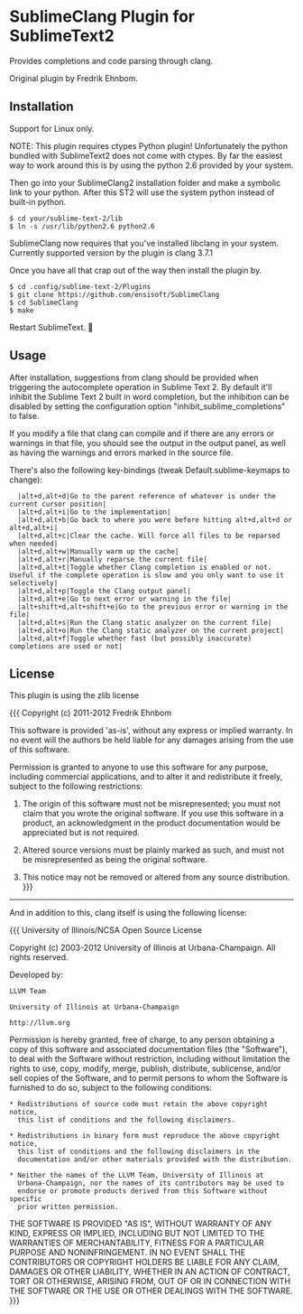 SublimeClang Plugin for SublimeText2
====================================

Provides completions and code parsing through clang.

Original plugin by Fredrik Ehnbom.

Installation
------------------------------------

Support for Linux only.

NOTE: This plugin requires ctypes Python plugin! 
Unfortunately the python bundled with SublimeText2 does
not come with ctypes. By far the easiest way to work around
this is by using the python 2.6 provided by your system.

Then go into your SublimeClang2 installation folder
and make a symbolic link to your python. After this ST2
will use the system python instead of built-in python.

```
$ cd your/sublime-text-2/lib
$ ln -s /usr/lib/python2.6 python2.6
```


SublimeClang now requires that you've installed libclang in your system.
Currently supported version by the plugin is clang 3.7.1

Once you have all that crap out of the way then install the plugin by.

```
$ cd .config/sublime-text-2/Plugins
$ git clone https://github.com/ensisoft/SublimeClang
$ cd SublimeClang
$ make
```

Restart SublimeText. :metal:



Usage
-------------------------------------

After installation, suggestions from clang should be provided when triggering the autocomplete operation in Sublime Text 2. By default it'll inhibit the Sublime Text 2 built in word completion, but the inhibition can be disabled by setting the configuration option "inhibit_sublime_completions" to false.

If you modify a file that clang can compile and if there are any errors or warnings in that file, you should see the output in the output panel, as well as having the warnings and errors marked in the source file.

There's also the following key-bindings (tweak Default.sublime-keymaps to change):

      |alt+d,alt+d|Go to the parent reference of whatever is under the current cursor position|
      |alt+d,alt+i|Go to the implementation|
      |alt+d,alt+b|Go back to where you were before hitting alt+d,alt+d or alt+d,alt+i|
      |alt+d,alt+c|Clear the cache. Will force all files to be reparsed when needed|
      |alt+d,alt+w|Manually warm up the cache|
      |alt+d,alt+r|Manually reparse the current file|
      |alt+d,alt+t|Toggle whether Clang completion is enabled or not. Useful if the complete operation is slow and you only want to use it selectively|
      |alt+d,alt+p|Toggle the Clang output panel|
      |alt+d,alt+e|Go to next error or warning in the file|
      |alt+shift+d,alt+shift+e|Go to the previous error or warning in the file|
      |alt+d,alt+s|Run the Clang static analyzer on the current file|
      |alt+d,alt+o|Run the Clang static analyzer on the current project|
      |alt+d,alt+f|Toggle whether fast (but possibly inaccurate) completions are used or not|



License
--------------------------------------
This plugin is using the zlib license

{{{
Copyright (c) 2011-2012 Fredrik Ehnbom

This software is provided 'as-is', without any express or implied
warranty. In no event will the authors be held liable for any damages
arising from the use of this software.

Permission is granted to anyone to use this software for any purpose,
including commercial applications, and to alter it and redistribute it
freely, subject to the following restrictions:

   1. The origin of this software must not be misrepresented; you must not
   claim that you wrote the original software. If you use this software
   in a product, an acknowledgment in the product documentation would be
   appreciated but is not required.

   2. Altered source versions must be plainly marked as such, and must not be
   misrepresented as being the original software.

   3. This notice may not be removed or altered from any source
   distribution.
}}}

---------------------------------------------------------

And in addition to this, clang itself is using the following license:

{{{
University of Illinois/NCSA
Open Source License

Copyright (c) 2003-2012 University of Illinois at Urbana-Champaign.
All rights reserved.

Developed by:

    LLVM Team

    University of Illinois at Urbana-Champaign

    http://llvm.org

Permission is hereby granted, free of charge, to any person obtaining a copy of
this software and associated documentation files (the "Software"), to deal with
the Software without restriction, including without limitation the rights to
use, copy, modify, merge, publish, distribute, sublicense, and/or sell copies
of the Software, and to permit persons to whom the Software is furnished to do
so, subject to the following conditions:

    * Redistributions of source code must retain the above copyright notice,
      this list of conditions and the following disclaimers.

    * Redistributions in binary form must reproduce the above copyright notice,
      this list of conditions and the following disclaimers in the
      documentation and/or other materials provided with the distribution.

    * Neither the names of the LLVM Team, University of Illinois at
      Urbana-Champaign, nor the names of its contributors may be used to
      endorse or promote products derived from this Software without specific
      prior written permission.

THE SOFTWARE IS PROVIDED "AS IS", WITHOUT WARRANTY OF ANY KIND, EXPRESS OR
IMPLIED, INCLUDING BUT NOT LIMITED TO THE WARRANTIES OF MERCHANTABILITY, FITNESS
FOR A PARTICULAR PURPOSE AND NONINFRINGEMENT.  IN NO EVENT SHALL THE
CONTRIBUTORS OR COPYRIGHT HOLDERS BE LIABLE FOR ANY CLAIM, DAMAGES OR OTHER
LIABILITY, WHETHER IN AN ACTION OF CONTRACT, TORT OR OTHERWISE, ARISING FROM,
OUT OF OR IN CONNECTION WITH THE SOFTWARE OR THE USE OR OTHER DEALINGS WITH THE
SOFTWARE.
}}}

